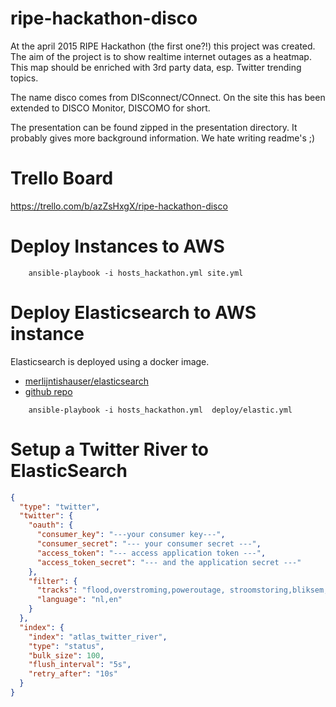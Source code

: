 # ripe-hackathon-disco
At the april 2015 RIPE Hackathon (the first one?!) this project was created. The aim of the project is to show realtime internet outages as a heatmap. This map should be enriched with 3rd party data, esp. Twitter trending topics.

The name disco comes from DISconnect/COnnect. On the site this has been extended to DISCO Monitor, DISCOMO for short.

The presentation can be found zipped in the presentation directory. It probably gives more background information. We hate writing readme's ;)

Trello Board
==========================
https://trello.com/b/azZsHxgX/ripe-hackathon-disco


Deploy Instances to AWS
==========================
```
    ansible-playbook -i hosts_hackathon.yml site.yml
```

Deploy Elasticsearch to AWS instance
==========================
Elasticsearch is deployed using a docker image.
 
* [merlijntishauser/elasticsearch](https://registry.hub.docker.com/u/merlijntishauser/elasticsearch/)
* [github repo](https://github.com/merlijntishauser/elastic)

```
    ansible-playbook -i hosts_hackathon.yml  deploy/elastic.yml
```

Setup a Twitter River to ElasticSearch
==========================

```json
{
  "type": "twitter",
  "twitter": {
    "oauth": {
      "consumer_key": "---your consumer key---",
      "consumer_secret": "--- your consumer secret ---",
      "access_token": "--- access application token ---",
      "access_token_secret": "--- and the application secret ---"
    },
    "filter": {
      "tracks": "flood,overstroming,poweroutage, stroomstoring,bliksem,lightning",
      "language": "nl,en"
    }
  },
  "index": {
    "index": "atlas_twitter_river",
    "type": "status",
    "bulk_size": 100,
    "flush_interval": "5s",
    "retry_after": "10s"
  }
}

```
